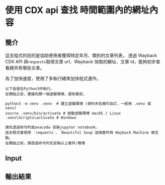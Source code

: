 # 使用 CDX api 查找 時間範圍內的網址內容

## 簡介

這支程式的目的是協助使用者獲得特定年月、類別的文章列表，
透過 Wayback CDX API 與`requests`取得文章 url、Wayback 快取的網址、文章 id，能夠初步查看總共有哪些文章。

為了加快速度，使用了多執行緒來加快程式運作。

```{tip}
以下皆是在Python3中執行。
在開始之前，建議先開一個虛擬環境，避免衝突。
```

```
python3 -m venv .venv  # 建立虛擬環境 (資料夾名稱可自訂，一般用 .venv 或 venv)
source .venv/bin/activate # 啟動虛擬環境 macOS / Linux
.venv\Scripts\activate # Windows
```

```{note}
請先透過命令列或anacoda 安裝jupyter notebook。
這支程式會使用 `requests`、`Beautiful Soup`這個套件與 Wayback Machine 做互動。
在開始之前，請透過命令列先安裝以上套件/環境
```

## Input

## 輸出結果
